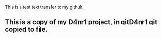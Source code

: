This is a test text transfer to my github.
## This is a copy of my D4nr1 project, in gitD4nr1 git copied to file.
